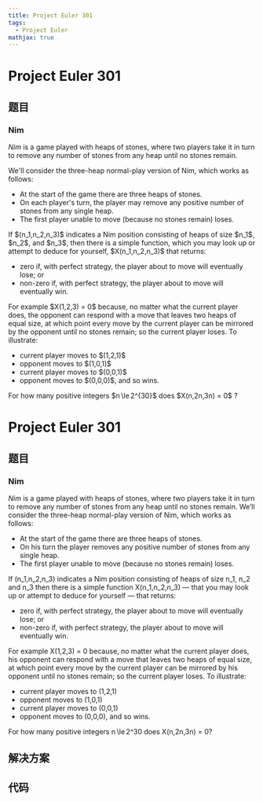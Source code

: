 ```yaml
---
title: Project Euler 301
tags:
  - Project Euler
mathjax: true
---
```

<escape><!-- more --></escape>
    
# Project Euler 301
## 题目
### Nim

<dfn>Nim</dfn> is a game played with heaps of stones, where two players take it in turn to remove any number of stones from any heap until no stones remain.

We'll consider the three-heap normal-play version of Nim, which works as follows:
<ul><li>At the start of the game there are three heaps of stones.</li>
<li>On each player's turn, the player may remove any positive number of stones from any single heap.</li>
<li>The first player unable to move (because no stones remain) loses.</li>
</ul>If $(n_1,n_2,n_3)$ indicates a Nim position consisting of heaps of size $n_1$, $n_2$, and $n_3$, then there is a simple function, which you may look up or attempt to deduce for yourself, $X(n_1,n_2,n_3)$ that returns:

<ul><li>zero if, with perfect strategy, the player about to move will eventually lose; or</li>
<li>non-zero if, with perfect strategy, the player about to move will eventually win.</li>
</ul>For example $X(1,2,3) = 0$ because, no matter what the current player does, the opponent can respond with a move that leaves two heaps of equal size, at which point every move by the current player can be mirrored by the opponent until no stones remain; so the current player loses. To illustrate:

<ul><li>current player moves to $(1,2,1)$</li>
<li>opponent moves to $(1,0,1)$</li>
<li>current player moves to $(0,0,1)$</li>
<li>opponent moves to $(0,0,0)$, and so wins.</li>
</ul>For how many positive integers $n \le 2^{30}$ does $X(n,2n,3n) = 0$ ?


# Project Euler 301
## 题目
### Nim

<i>Nim</i> is a game played with heaps of stones, where two players take it in turn to remove any number of stones from any heap until no stones remain.
We’ll consider the three-heap normal-play version of Nim, which works as follows:
<ul>
<li>At the start of the game there are three heaps of stones.</li>
<li>On his turn the player removes any positive number of stones from any single heap.</li>
<li>The first player unable to move (because no stones remain) loses.</li>
</ul>
If (n_1,n_2,n_3) indicates a Nim position consisting of heaps of size n_1, n_2 and n_3 then there is a simple function X(n_1,n_2,n_3) — that you may look up or attempt to deduce for yourself — that returns:
<ul>
<li>zero if, with perfect strategy, the player about to move will eventually lose; or</li>
<li>non-zero if, with perfect strategy, the player about to move will eventually win.</li>
</ul>
For example X(1,2,3) = 0 because, no matter what the current player does, his opponent can respond with a move that leaves two heaps of equal size, at which point every move by the current player can be mirrored by his opponent until no stones remain; so the current player loses. To illustrate:
<ul>
<li>current player moves to (1,2,1)</li>
<li>opponent moves to (1,0,1)</li>
<li>current player moves to (0,0,1)</li>
<li>opponent moves to (0,0,0), and so wins.</li>
</ul>
For how many positive integers n&thinsp;\le&thinsp;2^30 does X(n,2n,3n) = 0?


## 解决方案


## 代码


